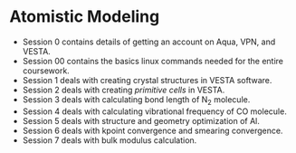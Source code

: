# Atomistic Modeling
- Session 0 contains details of getting an account on Aqua, VPN, and VESTA.
- Session 00 contains the basics linux commands needed for the entire coursework.
- Session 1 deals with creating crystal structures in VESTA software.
- Session 2 deals with creating _primitive cells_ in VESTA.
- Session 3 deals with calculating bond length of N<sub>2</sub> molecule.
- Session 4 deals with calculating vibrational frequency of CO molecule.
- Session 5 deals with structure and geometry optimization of Al.
- Session 6 deals with kpoint convergence and smearing convergence.
- Session 7 deals with bulk modulus calculation.
